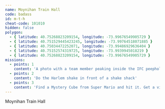 ```yaml
---
name: Moynihan Train Hall
code: badass
id: m-t-h
cheat-code: 101010
hidden: false
polygon:
  - { latitude: 40.75268823209154, longitude: -73.99676549905729 }
  - { latitude: 40.751529445423245, longitude: -73.99764518071885 }
  - { latitude: 40.75034472252071, longitude: -73.99486929636404 }
  - { latitude: 40.75152574319725, longitude: -73.9939945018219 }
  - { latitude: 40.75268823209154, longitude: -73.99676549905729 }
missions:
  - points: 1
    content: 'A photo with a team member peaking inside the IFC peephole.'
  - points: 2
    content: 'Do the Harlem shake in front of a shake shack'
  - points: 3
    content: 'Find a Mystery Cube from Super Mario and hit it. Get a video for a power up of 2 stars.'
---
```


Moynihan Train Hall